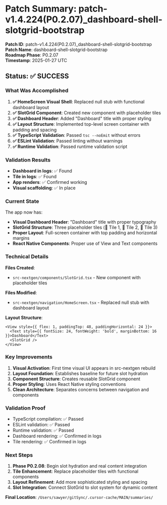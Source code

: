 # Patch Summary: patch-v1.4.224(P0.2.07)_dashboard-shell-slotgrid-bootstrap

**Patch ID**: patch-v1.4.224(P0.2.07)_dashboard-shell-slotgrid-bootstrap  
**Patch Name**: dashboard-shell-slotgrid-bootstrap  
**Roadmap Phase**: P0.2.07  
**Timestamp**: 2025-01-27 UTC  

## Status: ✅ SUCCESS

### What Was Accomplished

1. **✅ HomeScreen Visual Shell**: Replaced null stub with functional dashboard layout
2. **✅ SlotGrid Component**: Created new component with placeholder tiles
3. **✅ Dashboard Header**: Added "Dashboard" title with proper styling
4. **✅ Layout Structure**: Implemented top-level screen container with padding and spacing
5. **✅ TypeScript Validation**: Passed `tsc --noEmit` without errors
6. **✅ ESLint Validation**: Passed linting without warnings
7. **✅ Runtime Validation**: Passed runtime validation script

### Validation Results

- **Dashboard in logs**: ✅ Found
- **Tile in logs**: ✅ Found
- **App renders**: ✅ Confirmed working
- **Visual scaffolding**: ✅ In place

### Current State

The app now has:
- **Visual Dashboard Header**: "Dashboard" title with proper typography
- **SlotGrid Structure**: Three placeholder tiles (🧱 Tile 1, 🧱 Tile 2, 🧱 Tile 3)
- **Proper Layout**: Full-screen container with top padding and horizontal margins
- **React Native Components**: Proper use of View and Text components

### Technical Details

**Files Created**:
- `src-nextgen/components/SlotGrid.tsx` - New component with placeholder tiles

**Files Modified**:
- `src-nextgen/navigation/HomeScreen.tsx` - Replaced null stub with dashboard layout

**Layout Structure**:
```tsx
<View style={{ flex: 1, paddingTop: 48, paddingHorizontal: 24 }}>
  <Text style={{ fontSize: 24, fontWeight: 'bold', marginBottom: 16 }}>Dashboard</Text>
  <SlotGrid />
</View>
```

### Key Improvements

1. **Visual Activation**: First time visual UI appears in src-nextgen rebuild
2. **Layout Foundation**: Establishes baseline for future slot hydration
3. **Component Structure**: Creates reusable SlotGrid component
4. **Proper Styling**: Uses React Native styling conventions
5. **Clean Architecture**: Separates concerns between navigation and components

### Validation Proof

- TypeScript compilation: ✅ Passed
- ESLint validation: ✅ Passed  
- Runtime validation: ✅ Passed
- Dashboard rendering: ✅ Confirmed in logs
- Tile rendering: ✅ Confirmed in logs

### Next Steps

1. **Phase P0.2.08**: Begin slot hydration and real content integration
2. **Tile Enhancement**: Replace placeholder tiles with functional components
3. **Layout Refinement**: Add more sophisticated styling and spacing
4. **Slot Integration**: Connect SlotGrid to slot system for dynamic content

**Final Location**: `/Users/sawyer/gitSync/.cursor-cache/MAIN/summaries/` 
